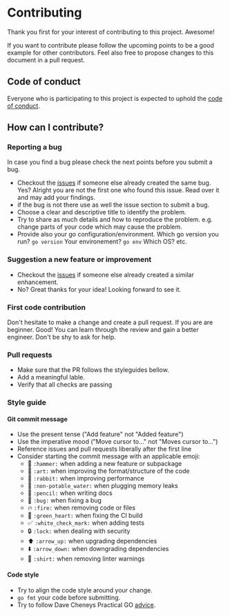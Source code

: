 # Contributing
Thank you first for your interest of contributing to this project. Awesome!

 If you want to contribute please follow the upcoming points to be a good example for other contributors.
 Feel also free to propose changes to this document in a pull request.

## Code of conduct
Everyone who is participating to this project is expected to uphold the [code of conduct](https://github.com/tpauling/handgover/blob/master/CODE_OF_CONDUCT.md).

## How can I contribute?
### Reporting a bug
In case you find a bug please check the next points before you submit a bug.

 - Checkout the [issues](https://github.com/tpauling/handgover/issues) if someone else already created the same bug. Yes? Alright you are not the first one who found this issue. Read over it and may add your findings.
 - if the bug is not there use as well the issue section to submit a bug.
 - Choose a clear and descriptive title to identify the problem.
 - Try to share as much details and how to reproduce the problem. e.g. change parts of your code which may cause the problem.
 - Provide also your go configuration/environment. Which go version you run? `go version` Your environement? `go env` Which OS? etc.

### Suggestion a new feature or improvement
 - Checkout the [issues](https://github.com/tpauling/handgover/issues) if someone else already created a similar enhancement.
 - No? Great thanks for your idea! Looking forward to see it.

 ### First code contribution
Don't hesitate to make a change and create a pull request. If you are are beginner. Good! You can learn through the review and gain a better engineer.  Don't be shy to ask for help.

### Pull requests
- Make sure that the PR follows the styleguides bellow.
- Add a meaningful lable.
- Verify that all checks are passing

### Style guide
#### Git commit message
- Use the present tense ("Add feature" not "Added feature")
- Use the imperative mood ("Move cursor to..." not "Moves cursor to...")
- Reference issues and pull requests liberally after the first line
- Consider starting the commit message with an applicable emoji:
  -  :hammer: `:hammer:` when adding a new feature or subpackage
  - 🎨 `:art:` when improving the format/structure of the code
  - 🐎 `:rabbit:` when improving performance
  - 🚱 `:non-potable_water:` when plugging memory leaks
  - 📝 `:pencil:` when writing docs
  - 🐛 `:bug:` when fixing a bug
  - 🔥 `:fire:` when removing code or files
  - 💚 `:green_heart:` when fixing the CI build
  - ✅ `:white_check_mark:` when adding tests
  - 🔒 `:lock:` when dealing with security
  - ⬆️ `:arrow_up:` when upgrading dependencies
  - ⬇️ `:arrow_down:` when downgrading dependencies
  - 👕 `:shirt:` when removing linter warnings

#### Code style
 - Try to align the code style around your change.
 - `go fmt` your code before submitting.
 - Try to follow Dave Cheneys Practical GO [advice](https://dave.cheney.net/practical-go/presentations/qcon-china.html).

